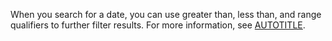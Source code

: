 When you search for a date, you can use greater than, less than, and range qualifiers to further filter results. For more information, see [AUTOTITLE](/search-github/getting-started-with-searching-on-github/understanding-the-search-syntax).

